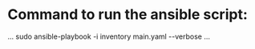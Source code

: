 # Command to run the ansible script:
...
    sudo ansible-playbook -i inventory main.yaml --verbose
...